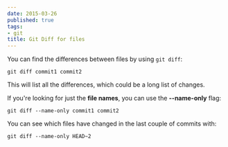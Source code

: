 ```yaml
---
date: 2015-03-26
published: true
tags:
- git
title: Git Diff for files
---
```


You can find the differences between files by using `git diff`:

    git diff commit1 commit2

This will list all the differences, which could be a long list of changes.

If you're looking for just the **file names**, you can use the **--name-only** flag:

    git diff --name-only commit1 commit2

You can see which files have changed in the last couple of commits with:

    git diff --name-only HEAD~2
